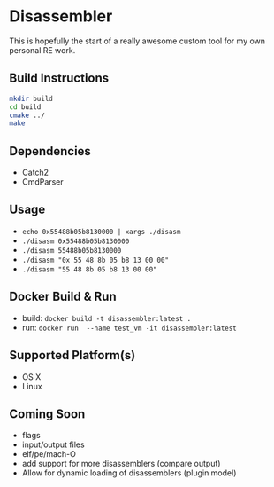 # Disassembler

This is hopefully the start of a really awesome custom tool for my own personal RE work.

## Build Instructions
```bash
mkdir build
cd build
cmake ../
make
```
## Dependencies 
- Catch2
- CmdParser

## Usage
- `echo 0x55488b05b8130000 | xargs ./disasm`
- `./disasm 0x55488b05b8130000`
- `./disasm 55488b05b8130000`
- `./disasm "0x 55 48 8b 05 b8 13 00 00"`
- `./disasm "55 48 8b 05 b8 13 00 00"`

## Docker Build & Run
- build: `docker build -t disassembler:latest .`
- run: `docker run  --name test_vm -it disassembler:latest`

## Supported Platform(s)
- OS X
- Linux

## Coming Soon
- flags
- input/output files
- elf/pe/mach-O
- add support for more disassemblers (compare output)
- Allow for dynamic loading of disassemblers (plugin model)